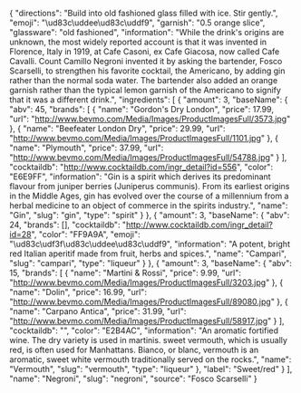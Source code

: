 {
    "directions": "Build into old fashioned glass filled with ice. Stir gently.",
    "emoji": "\ud83c\uddee\ud83c\uddf9",
    "garnish": "0.5 orange slice",
    "glassware": "old fashioned",
    "information": "While the drink's origins are unknown, the most widely reported account is that it was invented in Florence, Italy in 1919, at Cafe Casoni, ex Cafe Giacosa, now called Cafe Cavalli. Count Camillo Negroni invented it by asking the bartender, Fosco Scarselli, to strengthen his favorite cocktail, the Americano, by adding gin rather than the normal soda water. The bartender also added an orange garnish rather than the typical lemon garnish of the Americano to signify that it was a different drink.",
    "ingredients": [
        {
            "amount": 3,
            "baseName": {
                "abv": 45,
                "brands": [
                    {
                        "name": "Gordon's Dry London",
                        "price": 17.99,
                        "url": "http://www.bevmo.com/Media/Images/ProductImagesFull/3573.jpg"
                    },
                    {
                        "name": "Beefeater London Dry",
                        "price": 29.99,
                        "url": "http://www.bevmo.com/Media/Images/ProductImagesFull/1101.jpg"
                    },
                    {
                        "name": "Plymouth",
                        "price": 37.99,
                        "url": "http://www.bevmo.com/Media/Images/ProductImagesFull/54788.jpg"
                    }
                ],
                "cocktaildb": "http://www.cocktaildb.com/ingr_detail?id=556",
                "color": "E6E9FF",
                "information": "Gin is a spirit which derives its predominant flavour from juniper berries (Juniperus communis). From its earliest origins in the Middle Ages, gin has evolved over the course of a millennium from a herbal medicine to an object of commerce in the spirits industry.",
                "name": "Gin",
                "slug": "gin",
                "type": "spirit"
            }
        },
        {
            "amount": 3,
            "baseName": {
                "abv": 24,
                "brands": [],
                "cocktaildb": "http://www.cocktaildb.com/ingr_detail?id=28",
                "color": "FF9A9A",
                "emoji": "\ud83c\udf3f\ud83c\uddee\ud83c\uddf9",
                "information": "A potent, bright red Italian aperitif made from fruit, herbs and spices.",
                "name": "Campari",
                "slug": "campari",
                "type": "liqueur"
            }
        },
        {
            "amount": 3,
            "baseName": {
                "abv": 15,
                "brands": [
                    {
                        "name": "Martini & Rossi",
                        "price": 9.99,
                        "url": "http://www.bevmo.com/Media/Images/ProductImagesFull/3203.jpg"
                    },
                    {
                        "name": "Dolin",
                        "price": 16.99,
                        "url": "http://www.bevmo.com/Media/Images/ProductImagesFull/89080.jpg"
                    },
                    {
                        "name": "Carpano Antica",
                        "price": 31.99,
                        "url": "http://www.bevmo.com/Media/Images/ProductImagesFull/58917.jpg"
                    }
                ],
                "cocktaildb": "",
                "color": "E2B4AC",
                "information": "An aromatic fortified wine. The dry variety is used in martinis. sweet vermouth, which is usually red, is often used for Manhattans. Bianco, or blanc, vermouth is an aromatic, sweet white vermouth traditionally served on the rocks.",
                "name": "Vermouth",
                "slug": "vermouth",
                "type": "liqueur"
            },
            "label": "Sweet/red"
        }
    ],
    "name": "Negroni",
    "slug": "negroni",
    "source": "Fosco Scarselli"
}
